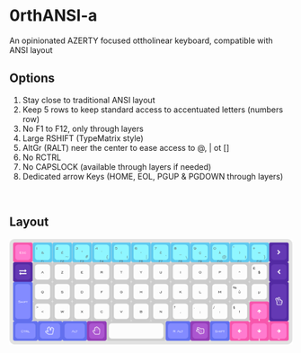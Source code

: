# 0rthANSI-a
An opinionated AZERTY focused ottholinear keyboard, compatible with ANSI layout 

## Options
1. Stay close to traditional ANSI layout
2. Keep 5 rows to keep standard access to accentuated letters (numbers row)
3. No F1 to F12, only through layers
4. Large RSHIFT (TypeMatrix style)
5. AltGr (RALT) neer the center to ease access to @, | ot []
6. No RCTRL
7. No CAPSLOCK (available through layers if needed)
8. Dedicated arrow Keys (HOME, EOL, PGUP & PGDOWN through layers)
 
<br>

## Layout
 
![Layout](https://github.com/elric91/0rthANSI-a/blob/main/images/layout.png)


          
          
